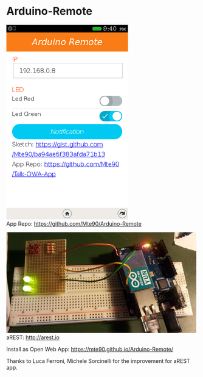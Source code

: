 Arduino-Remote
============

![](screenshot.png)  
App Repo: <a href="https://github.com/Mte90/Arduino-Remote">https://github.com/Mte90/Arduino-Remote</a>

![](foto.jpg)  
aREST: <a href="http://arest.io/">http://arest.io</a>  

Install as Open Web App: <a href="https://mte90.github.io/Arduino-Remote/">https://mte90.github.io/Arduino-Remote/</a><br>

Thanks to Luca Ferroni, Michele Sorcinelli for the improvement for aREST app.